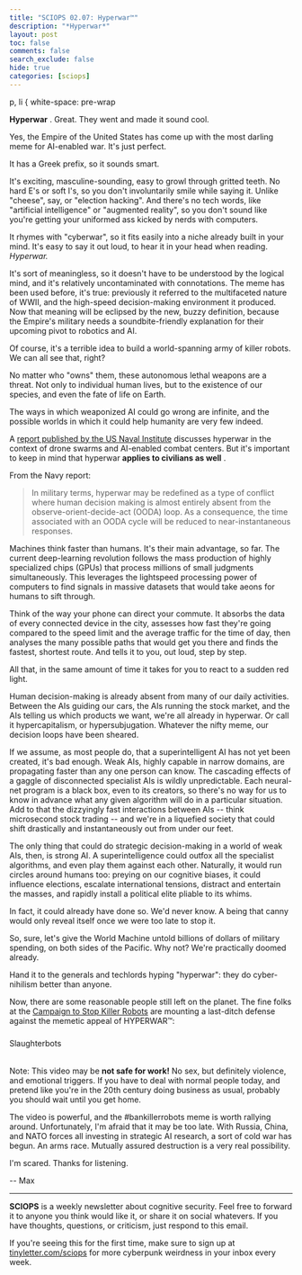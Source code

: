 ```yaml
---
title: "SCIOPS 02.07: Hyperwar™"
description: "*Hyperwar*"
layout: post
toc: false
comments: false
search_exclude: false
hide: true
categories: [sciops]
---
```





 p, li { white-space: pre-wrap
 
**Hyperwar** 
 . Great. They went and made it sound cool.
 



 Yes, the Empire of the United States has come up with the most darling meme for AI-enabled war. It's just perfect.
 



 It has a Greek prefix, so it sounds smart.
 



 It's exciting, masculine-sounding, easy to growl through gritted teeth. No hard E's or soft I's, so you don't involuntarily smile while saying it. Unlike "cheese", say, or "election hacking". And there's no tech words, like "artificial intelligence" or "augmented reality", so you don't sound like you're getting your uniformed ass kicked by nerds with computers.
 



 It rhymes with "cyberwar", so it fits easily into a niche already built in your mind. It's easy to say it out loud, to hear it in your head when reading.
 *Hyperwar.* 
  



 It's sort of meaningless, so it doesn't have to be understood by the logical mind, and it's relatively uncontaminated with connotations. The meme has been used before, it's true: previously it referred to the multifaceted nature of WWII, and the high-speed decision-making environment it produced. Now that meaning will be eclipsed by the new, buzzy definition, because the Empire's military needs a soundbite-friendly explanation for their upcoming pivot to robotics and AI.
 



 Of course, it's a terrible idea to build a world-spanning army of killer robots. We can all see that, right?
 



 No matter who "owns" them, these autonomous lethal weapons are a threat. Not only to individual human lives, but to the existence of our species, and even the fate of life on Earth.
 



 The ways in which weaponized AI could go wrong are infinite, and the possible worlds in which it could help humanity are very few indeed.
 



 A
 [report published by the US Naval Institute](https://www.sparkcognition.com/2017/07/on-hyperwar/) 
 discusses hyperwar in the context of drone swarms and AI-enabled combat centers. But it's important to keep in mind that hyperwar
 **applies to civilians as well** 
 .
 



 From the Navy report:
 



> 
> 
>  In military terms, hyperwar may be redefined as a type of conflict where human decision making is almost entirely absent from the observe-orient-decide-act (OODA) loop. As a consequence, the time associated with an OODA cycle will be reduced to near-instantaneous responses.
>  
> 







 Machines think faster than humans. It's their main advantage, so far. The current deep-learning revolution follows the mass production of highly specialized chips (GPUs) that process millions of small judgments simultaneously. This leverages the lightspeed processing power of computers to find signals in massive datasets that would take aeons for humans to sift through.
 



 Think of the way your phone can direct your commute. It absorbs the data of every connected device in the city, assesses how fast they're going compared to the speed limit and the average traffic for the time of day, then analyses the many possible paths that would get you there and finds the fastest, shortest route. And tells it to you, out loud, step by step.
 



 All that, in the same amount of time it takes for you to react to a sudden red light.
 



 Human decision-making is already absent from many of our daily activities. Between the AIs guiding our cars, the AIs running the stock market, and the AIs telling us which products we want, we're all already in hyperwar. Or call it hypercapitalism, or hypersubjugation. Whatever the nifty meme, our decision loops have been sheared.
 



 If we assume, as most people do, that a superintelligent AI has not yet been created, it's bad enough. Weak AIs, highly capable in narrow domains, are propagating faster than any one person can know. The cascading effects of a gaggle of disconnected specialist AIs is wildly unpredictable. Each neural-net program is a black box, even to its creators, so there's no way for us to know in advance what any given algorithm will do in a particular situation. Add to that the dizzyingly fast interactions between AIs -- think microsecond stock trading -- and we're in a liquefied society that could shift drastically and instantaneously out from under our feet.
 



 The only thing that could do strategic decision-making in a world of weak AIs, then, is strong AI. A superintelligence could outfox all the specialist algorithms, and even play them against each other. Naturally, it would run circles around humans too: preying on our cognitive biases, it could influence elections, escalate international tensions, distract and entertain the masses, and rapidly install a political elite pliable to its whims.
 



 In fact, it could already have done so. We'd never know. A being that canny would only reveal itself once we were too late to stop it.
 



 So, sure, let's give the World Machine untold billions of dollars of military spending, on both sides of the Pacific. Why not? We're practically doomed already.
 



 Hand it to the generals and techlords hyping "hyperwar": they do cyber-nihilism better than anyone.
   



 Now, there are some reasonable people still left on the planet. The fine folks at the
 [Campaign to Stop Killer Robots](http://autonomousweapons.org/) 
 are mounting a last-ditch defense against the memetic appeal of HYPERWAR™:
 
### 

Slaughterbots






###### 
 Note: This video may be
 **not safe for work!** 
 No sex, but definitely violence, and emotional triggers. If you have to deal with normal people today, and pretend like you're in the 20th century doing business as usual, probably you should wait until you get home.



 The video is powerful, and the #bankillerrobots meme is worth rallying around. Unfortunately, I'm afraid that it may be too late. With Russia, China, and NATO forces all investing in strategic AI research, a sort of cold war has begun. An arms race. Mutually assured destruction is a very real possibility.
 



 I'm scared. Thanks for listening.
 

 -- Max
 



---



**SCIOPS** 
 is a weekly newsletter about cognitive security. Feel free to forward it to anyone you think would like it, or share it on social whatevers. If you have thoughts, questions, or criticism, just respond to this email.
   

  

 If you're seeing this for the first time, make sure to sign up at
 [tinyletter.com/sciops](https://tinyletter.com/sciops) 
 for more cyberpunk weirdness in your inbox every week.
 



